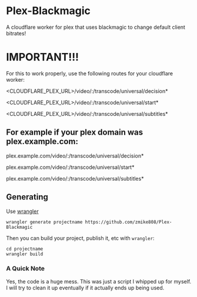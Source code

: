 # Plex-Blackmagic
A cloudflare worker for plex that uses blackmagic to change default client bitrates!

# IMPORTANT!!!
For this to work properly, use the following routes for your cloudflare worker:

<CLOUDFLARE_PLEX_URL>/video/:/transcode/universal/decision*

<CLOUDFLARE_PLEX_URL>/video/:/transcode/universal/start*

<CLOUDFLARE_PLEX_URL>/video/:/transcode/universal/subtitles*

## For example if your plex domain was plex.example.com: 
plex.example.com/video/:/transcode/universal/decision*

plex.example.com/video/:/transcode/universal/start*

plex.example.com/video/:/transcode/universal/subtitles*

## Generating

Use [wrangler](https://github.com/cloudflare/wrangler)

```
wrangler generate projectname https://github.com/zmike808/Plex-Blackmagic
```

Then you can build your project, publish it, etc with `wrangler`:
```
cd projectname
wrangler build
```
### A Quick Note
Yes, the code is a huge mess. This was just a script I whipped up for myself. I will try to clean it up eventually if it actually ends up being used.
